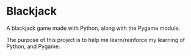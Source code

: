 # Blackjack

A blackjack game made with Python, along with the Pygame module.

The purpose of this project is to help me learn/reinforce my learning of Python,
and Pygame.

